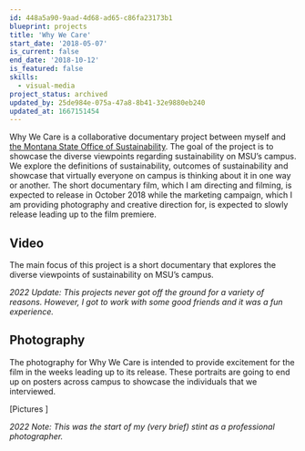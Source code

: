 ```yaml
---
id: 448a5a90-9aad-4d68-ad65-c86fa23173b1
blueprint: projects
title: 'Why We Care'
start_date: '2018-05-07'
is_current: false
end_date: '2018-10-12'
is_featured: false
skills:
  - visual-media
project_status: archived
updated_by: 25de984e-075a-47a8-8b41-32e9880eb240
updated_at: 1667151454
---
```

Why We Care is a collaborative documentary project between myself and [the Montana State Office of Sustainability](http://www.montana.edu/sustainability/). The goal of the project is to showcase the diverse viewpoints regarding sustainability on MSU’s campus. We explore the definitions of sustainability, outcomes of sustainability and showcase that virtually everyone on campus is thinking about it in one way or another. The short documentary film, which I am directing and filming, is expected to release in October 2018 while the marketing campaign, which I am providing photography and creative direction for, is expected to slowly release leading up to the film premiere.

## Video
The main focus of this project is a short documentary that explores the diverse viewpoints of sustainability on MSU’s campus.

_2022 Update: This projects never got off the ground for a variety of reasons. However, I got to work with some good friends and it was a fun experience._

## Photography
The photography for Why We Care is intended to provide excitement for the film in the weeks leading up to its release. These portraits are going to end up on posters across campus to showcase the individuals that we interviewed.

\[Pictures \]

_2022 Note: This was the start of my (very brief) stint as a professional photographer._